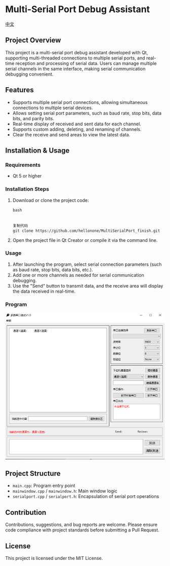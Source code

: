 # Multi-Serial Port Debug Assistant

[中文](https://github.com/hellonone/MultiSerialPort_finish/blob/master/README_zh.md)

## Project Overview

This project is a multi-serial port debug assistant developed with Qt, supporting multi-threaded connections to multiple serial ports, and real-time reception and processing of serial data. Users can manage multiple serial channels in the same interface, making serial communication debugging convenient.

## Features

- Supports multiple serial port connections, allowing simultaneous connections to multiple serial devices.
- Allows setting serial port parameters, such as baud rate, stop bits, data bits, and parity bits.
- Real-time display of received and sent data for each channel.
- Supports custom adding, deleting, and renaming of channels.
- Clear the receive and send areas to view the latest data.

## Installation & Usage

### Requirements

- Qt 5 or higher

### Installation Steps

1. Download or clone the project code:

   ```
   bash
   
   
   复制代码
   git clone https://github.com/hellonone/MultiSerialPort_finish.git
   ```

2. Open the project file in Qt Creator or compile it via the command line.

### Usage

1. After launching the program, select serial connection parameters (such as baud rate, stop bits, data bits, etc.).
2. Add one or more channels as needed for serial communication debugging.
3. Use the "Send" button to transmit data, and the receive area will display the data received in real-time.

### Program

![image](https://github.com/hellonone/MultiSerialPort_finish/blob/master/programImage.png)

## Project Structure

- `main.cpp`: Program entry point
- `mainwindow.cpp` / `mainwindow.h`: Main window logic
- `serialport.cpp` / `serialport.h`: Encapsulation of serial port operations

## Contribution

Contributions, suggestions, and bug reports are welcome. Please ensure code compliance with project standards before submitting a Pull Request.

## License

This project is licensed under the MIT License.
